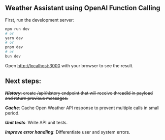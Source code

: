## Weather Assistant using OpenAI Function Calling

First, run the development server:

```bash
npm run dev
# or
yarn dev
# or
pnpm dev
# or
bun dev
```

Open [http://localhost:3000](http://localhost:3000) with your browser to see the result.

## Next steps:

<del>***History***: create /api/history endpoint that will receive threadId in payload and return previous messages.</del>

***Cache***: Cache Open Weather API response to prevent multiple calls in small period.

***Unit tests***: Write API unit tests.

***Improve error handling***: Differentiate user and system errors.
